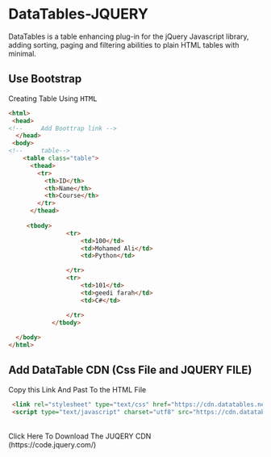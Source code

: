 # DataTables-JQUERY
DataTables is a table enhancing plug-in for the jQuery Javascript library, adding sorting, paging and filtering abilities to plain HTML tables with minimal.

## Use Bootstrap
Creating Table Using <kbd>HTML</kbd><br>
```html
<html>
 <head>
<!--     Add Boottrap link -->
  </head>
 <body>
<!--     table-->
    <table class="table">
      <thead>
        <tr>
          <th>ID</th>
          <th>Name</th>
          <th>Course</th>
        </tr>
      </thead>
     
     <tbody>
                <tr>
                    <td>100</td>
                    <td>Mohamed Ali</td>
                    <td>Python</td>

                </tr>
                <tr>
                    <td>101</td>
                    <td>geedi farah</td>
                    <td>C#</td>

                </tr>
            </tbody> 
   
  </body>
</html>

```


## Add DataTable CDN (Css File and JQUERY FILE) 
Copy this Link And Past To the HTML File<br>
```html
 <link rel="stylesheet" type="text/css" href="https://cdn.datatables.net/1.11.3/css/jquery.dataTables.css">
 <script type="text/javascript" charset="utf8" src="https://cdn.datatables.net/1.11.3/js/jquery.dataTables.js"></script>

```

<br>
Click Here To Download The JUQERY CDN<br>
(https://code.jquery.com/)

